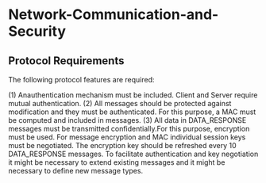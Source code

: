 # Network-Communication-and-Security
## Protocol Requirements
The following protocol features are required:

(1) Anauthentication mechanism must be included. Client and Server require mutual authentication.
(2) All messages should be protected against modification and they must be authenticated. For this purpose, a MAC must be computed and included in messages.
(3) All data in DATA_RESPONSE messages must be transmitted confidentially.For this purpose, encryption must be used.
For message encryption and MAC individual session keys must be negotiated. The encryption key should be refreshed every
10 DATA_RESPONSE messages.
To facilitate authentication and key negotiation it might be necessary to extend existing messages and it might be necessary to define new message types.
